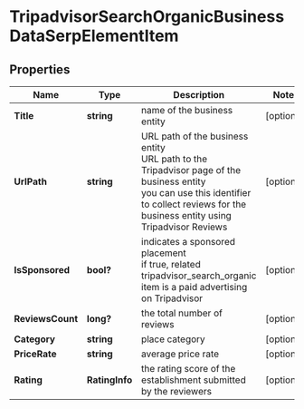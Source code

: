 # TripadvisorSearchOrganicBusinessDataSerpElementItem


## Properties

| Name | Type | Description | Notes |
|------------ | ------------- | ------------- | -------------|
**Title** | **string** | name of the business entity |[optional]|
**UrlPath** | **string** | URL path of the business entity<br>URL path to the Tripadvisor page of the business entity<br>you can use this identifier to collect reviews for the business entity using Tripadvisor Reviews |[optional]|
**IsSponsored** | **bool?** | indicates a sponsored placement<br>if true, related tripadvisor_search_organic item is a paid advertising on Tripadvisor |[optional]|
**ReviewsCount** | **long?** | the total number of reviews |[optional]|
**Category** | **string** | place category |[optional]|
**PriceRate** | **string** | average price rate |[optional]|
**Rating** | **RatingInfo** | the rating score of the establishment submitted by the reviewers |[optional]|